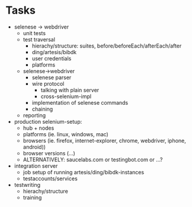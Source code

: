 # Tasks

- selenese -> webdriver
    - unit tests
    - test traversal
        - hierachy/structure: suites, before/beforeEach/afterEach/after
        - ding/artesis/bibdk
        - user credentials
        - platforms
    - selenese->webdriver
        - selenese parser
        - wire protocol
            - talking with plain server
            - cross-selenium-impl
        - implementation of selenese commands
        - chaining
    - reporting
- production selenium-setup: 
    - hub + nodes 
    - platforms (ie. linux, windows, mac)
    - browsers (ie. firefox, internet-explorer, chrome, webdriver, iphone, android))
    - browser versions (...)
    - ALTERNATIVELY: saucelabs.com or testingbot.com or ...?
- integration server
    - job setup of running artesis/ding/bibdk-instances
    - testaccounts/services
- testwriting
    - hierachy/structure
    - training
